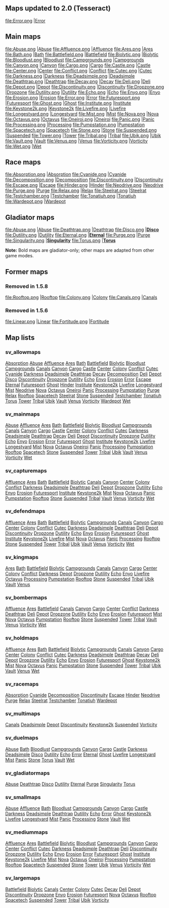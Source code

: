 ## Maps updated to 2.0 (Tesseract)

<file:Error.png> |[Error](Map_Error "wikilink")

## Main maps

<file:Abuse.png> |[Abuse](Map_Abuse "wikilink") <file:Affluence.png> |[Affluence](Map_Affluence "wikilink") <file:Ares.png> |[Ares](Map_Ares "wikilink") <file:Bath.png> |[Bath](Map_Bath "wikilink") <file:Battlefield.png> |[Battlefield](Map_Battlefield "wikilink") <file:Biolytic.png> |[Biolytic](Map_Biolytic "wikilink") <file:Bloodlust.png> |[Bloodlust](Map_Bloodlust "wikilink") <file:Campgrounds.png> |[Campgrounds](Map_Campgrounds "wikilink") <file:Canyon.png> |[Canyon](Map_Canyon "wikilink") <file:Cargo.png> |[Cargo](Map_Cargo "wikilink") <file:Castle.png> |[Castle](Map_Castle "wikilink") <file:Center.png> |[Center](Map_Center "wikilink") <file:Conflict.png> |[Conflict](Map_Conflict "wikilink") <file:Cutec.png> |[Cutec](Map_Cutec "wikilink") <file:Darkness.png> |[Darkness](Map_Darkness "wikilink") <file:Deadsimple.png> |[Deadsimple](Map_Deadsimple "wikilink") <file:Deathtrap.png> |[Deathtrap](Map_Deathtrap "wikilink") <file:Decay.png> |[Decay](Map_Decay "wikilink") <file:Deli.png> |[Deli](Map_Deli "wikilink") <file:Depot.png> |[Depot](Map_Depot "wikilink") <file:Discontinuity.png> |[Discontinuity](Map_Discontinuity "wikilink") <file:Dropzone.png> |[Dropzone](Map_Dropzone "wikilink") <file:Dutility.png> |[Dutility](Map_Dutility "wikilink") <file:Echo.png> |[Echo](Map_Echo "wikilink") <file:Enyo.png> |[Enyo](Map_Enyo "wikilink") <file:Erosion.png> |[Erosion](Map_Erosion "wikilink") <file:Error.png> |[Error](Map_Error "wikilink") <file:Futuresport.png> |[Futuresport](Map_Futuresport "wikilink") <file:Ghost.png> |[Ghost](Map_Ghost "wikilink") <file:Institute.png> |[Institute](Map_Institute "wikilink") <file:Keystone2k.png> |[Keystone2k](Map_Keystone2k "wikilink") <file:Livefire.png> |[Livefire](Map_Livefire "wikilink") <file:Longestyard.png> |[Longestyard](Map_Longestyard "wikilink") <file:Mist.png> |[Mist](Map_Mist "wikilink") <file:Nova.png> |[Nova](Map_Nova "wikilink") <file:Octavus.png> |[Octavus](Map_Octavus "wikilink") <file:Oneiroi.png> |[Oneiroi](Map_Oneiroi "wikilink") <file:Panic.png> |[Panic](Map_Panic "wikilink") <file:Processing.png> |[Processing](Map_Processing "wikilink") <file:Pumpstation.png> |[Pumpstation](Map_Pumpstation "wikilink") <file:Spacetech.png> |[Spacetech](Map_Spacetech "wikilink") <file:Stone.png> |[Stone](Map_Stone "wikilink") <file:Suspended.png> |[Suspended](Map_Suspended "wikilink") <file:Tower.png> |[Tower](Map_Tower "wikilink") <file:Tribal.png> |[Tribal](Map_Tribal "wikilink") <file:Ubik.png> |[Ubik](Map_Ubik "wikilink") <file:Vault.png> |[Vault](Map_Vault "wikilink") <file:Venus.png> |[Venus](Map_Venus "wikilink") <file:Vorticity.png> |[Vorticity](Map_Vorticity "wikilink") <file:Wet.png> |[Wet](Map_Wet "wikilink")

## Race maps

<file:Absorption.png> |[Absorption](Map_Absorption "wikilink") <file:Cyanide.png> |[Cyanide](Map_Cyanide "wikilink") <file:Decomposition.png> |[Decomposition](Map_Decomposition "wikilink") <file:Discontinuity.png> |[Discontinuity](Map_Discontinuity "wikilink") <file:Escape.png> |[Escape](Map_Escape "wikilink") <file:Hinder.png> |[Hinder](Map_Hinder "wikilink") <file:Neodrive.png> |[Neodrive](Map_Neodrive "wikilink") <file:Purge.png> |[Purge](Map_Purge "wikilink") <file:Relax.png> |[Relax](Map_Relax "wikilink") <file:Steelrat.png> |[Steelrat](Map_Steelrat "wikilink") <file:Testchamber.png> |[Testchamber](Map_Testchamber "wikilink") <file:Tonatiuh.png> |[Tonatiuh](Map_Tonatiuh "wikilink") <file:Wardepot.png> |[Wardepot](Map_Wardepot "wikilink")

## Gladiator maps

<file:Abuse.png> |[Abuse](Map_Abuse "wikilink") <file:Deathtrap.png> |[Deathtrap](Map_Deathtrap "wikilink") <file:Disco.png> |[**Disco**](Map_Disco "wikilink") <file:Dutility.png> |[Dutility](Map_Dutility "wikilink") <file:Eternal.png> |[**Eternal**](Map_Eternal "wikilink") <file:Purge.png> |[Purge](Map_Purge "wikilink") <file:Singularity.png> |[**Singularity**](Map_Singularity "wikilink") <file:Torus.png> |[**Torus**](Map_Torus "wikilink")

**Note:** Bold maps are gladiator-only; other maps are adapted from other game modes.

## Former maps

### Removed in 1.5.8

<file:Rooftop.png> |[Rooftop](Map_Rooftop "wikilink") <file:Colony.png> |[Colony](Map_Colony "wikilink") <file:Canals.png> |[Canals](Map_Canals "wikilink")

### Removed in 1.5.6

<file:Linear.png> |[Linear](Map_Linear "wikilink") <file:Fortitude.png> |[Fortitude](Map_Fortitude "wikilink")

## Map lists

### sv\_allowmaps

[Absorption](Map_Absorption "wikilink") [Abuse](Map_Abuse "wikilink") [Affluence](Map_Affluence "wikilink") [Ares](Map_Ares "wikilink") [Bath](Map_Bath "wikilink") [Battlefield](Map_Battlefield "wikilink") [Biolytic](Map_Biolytic "wikilink") [Bloodlust](Map_Bloodlust "wikilink") [Campgrounds](Map_Campgrounds "wikilink") [Canals](Map_Canals "wikilink") [Canyon](Map_Canyon "wikilink") [Cargo](Map_Cargo "wikilink") [Castle](Map_Castle "wikilink") [Center](Map_Center "wikilink") [Colony](Map_Colony "wikilink") [Conflict](Map_Conflict "wikilink") [Cutec](Map_Cutec "wikilink") [Cyanide](Map_Cyanide "wikilink") [Darkness](Map_Darkness "wikilink") [Deadsimple](Map_Deadsimple "wikilink") [Deathtrap](Map_Deathtrap "wikilink") [Decay](Map_Decay "wikilink") [Decomposition](Map_Decomposition "wikilink") [Deli](Map_Deli "wikilink") [Depot](Map_Depot "wikilink") [Disco](Map_Disco "wikilink") [Discontinuity](Map_Discontinuity "wikilink") [Dropzone](Map_Dropzone "wikilink") [Dutility](Map_Dutility "wikilink") [Echo](Map_Echo "wikilink") [Enyo](Map_Enyo "wikilink") [Erosion](Map_Erosion "wikilink") [Error](Map_Error "wikilink") [Escape](Map_Escape "wikilink") [Eternal](Map_Eternal "wikilink") [Futuresport](Map_Futuresport "wikilink") [Ghost](Map_Ghost "wikilink") [Hinder](Map_Hinder "wikilink") [Institute](Map_Institute "wikilink") [Keystone2k](Map_Keystone2k "wikilink") [Livefire](Map_Livefire "wikilink") [Longestyard](Map_Longestyard "wikilink") [Mist](Map_Mist "wikilink") [Neodrive](Map_Neodrive "wikilink") [Nova](Map_Nova "wikilink") [Octavus](Map_Octavus "wikilink") [Oneiroi](Map_Oneiroi "wikilink") [Panic](Map_Panic "wikilink") [Processing](Map_Processing "wikilink") [Pumpstation](Map_Pumpstation "wikilink") [Purge](Map_Purge "wikilink") [Relax](Map_Relax "wikilink") [Rooftop](Map_Rooftop "wikilink") [Spacetech](Map_Spacetech "wikilink") [Steelrat](Map_Steelrat "wikilink") [Stone](Map_Stone "wikilink") [Suspended](Map_Suspended "wikilink") [Testchamber](Map_Testchamber "wikilink") [Tonatiuh](Map_Tonatiuh "wikilink") [Torus](Map_Torus "wikilink") [Tower](Map_Tower "wikilink") [Tribal](Map_Tribal "wikilink") [Ubik](Map_Ubik "wikilink") [Vault](Map_Vault "wikilink") [Venus](Map_Venus "wikilink") [Vorticity](Map_Vorticity "wikilink") [Wardepot](Map_Wardepot "wikilink") [Wet](Map_Wet "wikilink")

### sv\_mainmaps

[Abuse](Map_Abuse "wikilink") [Affluence](Map_Affluence "wikilink") [Ares](Map_Ares "wikilink") [Bath](Map_Bath "wikilink") [Battlefield](Map_Battlefield "wikilink") [Biolytic](Map_Biolytic "wikilink") [Bloodlust](Map_Bloodlust "wikilink") [Campgrounds](Map_Campgrounds "wikilink") [Canals](Map_Canals "wikilink") [Canyon](Map_Canyon "wikilink") [Cargo](Map_Cargo "wikilink") [Castle](Map_Castle "wikilink") [Center](Map_Center "wikilink") [Colony](Map_Colony "wikilink") [Conflict](Map_Conflict "wikilink") [Cutec](Map_Cutec "wikilink") [Darkness](Map_Darkness "wikilink") [Deadsimple](Map_Deadsimple "wikilink") [Deathtrap](Map_Deathtrap "wikilink") [Decay](Map_Decay "wikilink") [Deli](Map_Deli "wikilink") [Depot](Map_Depot "wikilink") [Discontinuity](Map_Discontinuity "wikilink") [Dropzone](Map_Dropzone "wikilink") [Dutility](Map_Dutility "wikilink") [Echo](Map_Echo "wikilink") [Enyo](Map_Enyo "wikilink") [Erosion](Map_Erosion "wikilink") [Error](Map_Error "wikilink") [Futuresport](Map_Futuresport "wikilink") [Ghost](Map_Ghost "wikilink") [Institute](Map_Institute "wikilink") [Keystone2k](Map_Keystone2k "wikilink") [Livefire](Map_Livefire "wikilink") [Longestyard](Map_Longestyard "wikilink") [Mist](Map_Mist "wikilink") [Nova](Map_Nova "wikilink") [Octavus](Map_Octavus "wikilink") [Oneiroi](Map_Oneiroi "wikilink") [Panic](Map_Panic "wikilink") [Processing](Map_Processing "wikilink") [Pumpstation](Map_Pumpstation "wikilink") [Rooftop](Map_Rooftop "wikilink") [Spacetech](Map_Spacetech "wikilink") [Stone](Map_Stone "wikilink") [Suspended](Map_Suspended "wikilink") [Tower](Map_Tower "wikilink") [Tribal](Map_Tribal "wikilink") [Ubik](Map_Ubik "wikilink") [Vault](Map_Vault "wikilink") [Venus](Map_Venus "wikilink") [Vorticity](Map_Vorticity "wikilink") [Wet](Map_Wet "wikilink")

### sv\_capturemaps

[Affluence](Map_Affluence "wikilink") [Ares](Map_Ares "wikilink") [Bath](Map_Bath "wikilink") [Battlefield](Map_Battlefield "wikilink") [Biolytic](Map_Biolytic "wikilink") [Canals](Map_Canals "wikilink") [Canyon](Map_Canyon "wikilink") [Center](Map_Center "wikilink") [Colony](Map_Colony "wikilink") [Conflict](Map_Conflict "wikilink") [Darkness](Map_Darkness "wikilink") [Deadsimple](Map_Deadsimple "wikilink") [Deathtrap](Map_Deathtrap "wikilink") [Deli](Map_Deli "wikilink") [Depot](Map_Depot "wikilink") [Dropzone](Map_Dropzone "wikilink") [Dutility](Map_Dutility "wikilink") [Echo](Map_Echo "wikilink") [Enyo](Map_Enyo "wikilink") [Erosion](Map_Erosion "wikilink") [Futuresport](Map_Futuresport "wikilink") [Institute](Map_Institute "wikilink") [Keystone2k](Map_Keystone2k "wikilink") [Mist](Map_Mist "wikilink") [Nova](Map_Nova "wikilink") [Octavus](Map_Octavus "wikilink") [Panic](Map_Panic "wikilink") [Pumpstation](Map_Pumpstation "wikilink") [Rooftop](Map_Rooftop "wikilink") [Stone](Map_Stone "wikilink") [Suspended](Map_Suspended "wikilink") [Tribal](Map_Tribal "wikilink") [Vault](Map_Vault "wikilink") [Venus](Map_Venus "wikilink") [Vorticity](Map_Vorticity "wikilink") [Wet](Map_Wet "wikilink")

### sv\_defendmaps

[Affluence](Map_Affluence "wikilink") [Ares](Map_Ares "wikilink") [Bath](Map_Bath "wikilink") [Battlefield](Map_Battlefield "wikilink") [Biolytic](Map_Biolytic "wikilink") [Campgrounds](Map_Campgrounds "wikilink") [Canals](Map_Canals "wikilink") [Canyon](Map_Canyon "wikilink") [Cargo](Map_Cargo "wikilink") [Center](Map_Center "wikilink") [Colony](Map_Colony "wikilink") [Conflict](Map_Conflict "wikilink") [Cutec](Map_Cutec "wikilink") [Darkness](Map_Darkness "wikilink") [Deadsimple](Map_Deadsimple "wikilink") [Deathtrap](Map_Deathtrap "wikilink") [Deli](Map_Deli "wikilink") [Depot](Map_Depot "wikilink") [Discontinuity](Map_Discontinuity "wikilink") [Dropzone](Map_Dropzone "wikilink") [Dutility](Map_Dutility "wikilink") [Echo](Map_Echo "wikilink") [Enyo](Map_Enyo "wikilink") [Erosion](Map_Erosion "wikilink") [Futuresport](Map_Futuresport "wikilink") [Ghost](Map_Ghost "wikilink") [Institute](Map_Institute "wikilink") [Keystone2k](Map_Keystone2k "wikilink") [Livefire](Map_Livefire "wikilink") [Mist](Map_Mist "wikilink") [Nova](Map_Nova "wikilink") [Octavus](Map_Octavus "wikilink") [Panic](Map_Panic "wikilink") [Processing](Map_Processing "wikilink") [Rooftop](Map_Rooftop "wikilink") [Stone](Map_Stone "wikilink") [Suspended](Map_Suspended "wikilink") [Tower](Map_Tower "wikilink") [Tribal](Map_Tribal "wikilink") [Ubik](Map_Ubik "wikilink") [Vault](Map_Vault "wikilink") [Venus](Map_Venus "wikilink") [Vorticity](Map_Vorticity "wikilink") [Wet](Map_Wet "wikilink")

### sv\_kingmaps

[Ares](Map_Ares "wikilink") [Bath](Map_Bath "wikilink") [Battlefield](Map_Battlefield "wikilink") [Biolytic](Map_Biolytic "wikilink") [Campgrounds](Map_Campgrounds "wikilink") [Canals](Map_Canals "wikilink") [Canyon](Map_Canyon "wikilink") [Cargo](Map_Cargo "wikilink") [Center](Map_Center "wikilink") [Colony](Map_Colony "wikilink") [Conflict](Map_Conflict "wikilink") [Darkness](Map_Darkness "wikilink") [Depot](Map_Depot "wikilink") [Dropzone](Map_Dropzone "wikilink") [Dutility](Map_Dutility "wikilink") [Echo](Map_Echo "wikilink") [Enyo](Map_Enyo "wikilink") [Livefire](Map_Livefire "wikilink") [Octavus](Map_Octavus "wikilink") [Processing](Map_Processing "wikilink") [Pumpstation](Map_Pumpstation "wikilink") [Rooftop](Map_Rooftop "wikilink") [Stone](Map_Stone "wikilink") [Suspended](Map_Suspended "wikilink") [Tribal](Map_Tribal "wikilink") [Ubik](Map_Ubik "wikilink") [Vault](Map_Vault "wikilink") [Venus](Map_Venus "wikilink")

### sv\_bombermaps

[Affluence](Map_Affluence "wikilink") [Ares](Map_Ares "wikilink") [Battlefield](Map_Battlefield "wikilink") [Canals](Map_Canals "wikilink") [Canyon](Map_Canyon "wikilink") [Cargo](Map_Cargo "wikilink") [Center](Map_Center "wikilink") [Conflict](Map_Conflict "wikilink") [Darkness](Map_Darkness "wikilink") [Deathtrap](Map_Deathtrap "wikilink") [Deli](Map_Deli "wikilink") [Depot](Map_Depot "wikilink") [Dropzone](Map_Dropzone "wikilink") [Dutility](Map_Dutility "wikilink") [Echo](Map_Echo "wikilink") [Enyo](Map_Enyo "wikilink") [Erosion](Map_Erosion "wikilink") [Futuresport](Map_Futuresport "wikilink") [Mist](Map_Mist "wikilink") [Nova](Map_Nova "wikilink") [Octavus](Map_Octavus "wikilink") [Pumpstation](Map_Pumpstation "wikilink") [Rooftop](Map_Rooftop "wikilink") [Stone](Map_Stone "wikilink") [Suspended](Map_Suspended "wikilink") [Tower](Map_Tower "wikilink") [Tribal](Map_Tribal "wikilink") [Vault](Map_Vault "wikilink") [Venus](Map_Venus "wikilink") [Vorticity](Map_Vorticity "wikilink") [Wet](Map_Wet "wikilink")

### sv\_holdmaps

[Affluence](Map_Affluence "wikilink") [Ares](Map_Ares "wikilink") [Bath](Map_Bath "wikilink") [Battlefield](Map_Battlefield "wikilink") [Biolytic](Map_Biolytic "wikilink") [Campgrounds](Map_Campgrounds "wikilink") [Canals](Map_Canals "wikilink") [Canyon](Map_Canyon "wikilink") [Cargo](Map_Cargo "wikilink") [Center](Map_Center "wikilink") [Colony](Map_Colony "wikilink") [Conflict](Map_Conflict "wikilink") [Cutec](Map_Cutec "wikilink") [Darkness](Map_Darkness "wikilink") [Deadsimple](Map_Deadsimple "wikilink") [Deathtrap](Map_Deathtrap "wikilink") [Decay](Map_Decay "wikilink") [Deli](Map_Deli "wikilink") [Depot](Map_Depot "wikilink") [Dropzone](Map_Dropzone "wikilink") [Dutility](Map_Dutility "wikilink") [Echo](Map_Echo "wikilink") [Enyo](Map_Enyo "wikilink") [Erosion](Map_Erosion "wikilink") [Futuresport](Map_Futuresport "wikilink") [Ghost](Map_Ghost "wikilink") [Keystone2k](Map_Keystone2k "wikilink") [Mist](Map_Mist "wikilink") [Nova](Map_Nova "wikilink") [Octavus](Map_Octavus "wikilink") [Panic](Map_Panic "wikilink") [Pumpstation](Map_Pumpstation "wikilink") [Stone](Map_Stone "wikilink") [Suspended](Map_Suspended "wikilink") [Tower](Map_Tower "wikilink") [Tribal](Map_Tribal "wikilink") [Ubik](Map_Ubik "wikilink") [Vault](Map_Vault "wikilink") [Venus](Map_Venus "wikilink") [Wet](Map_Wet "wikilink")

### sv\_racemaps

[Absorption](Map_Absorption "wikilink") [Cyanide](Map_Cyanide "wikilink") [Decomposition](Map_Decomposition "wikilink") [Discontinuity](Map_Discontinuity "wikilink") [Escape](Map_Escape "wikilink") [Hinder](Map_Hinder "wikilink") [Neodrive](Map_Neodrive "wikilink") [Purge](Map_Purge "wikilink") [Relax](Map_Relax "wikilink") [Steelrat](Map_Steelrat "wikilink") [Testchamber](Map_Testchamber "wikilink") [Tonatiuh](Map_Tonatiuh "wikilink") [Wardepot](Map_Wardepot "wikilink")

### sv\_multimaps

[Canals](Map_Canals "wikilink") [Deadsimple](Map_Deadsimple "wikilink") [Depot](Map_Depot "wikilink") [Discontinuity](Map_Discontinuity "wikilink") [Keystone2k](Map_Keystone2k "wikilink") [Suspended](Map_Suspended "wikilink") [Vorticity](Map_Vorticity "wikilink")

### sv\_duelmaps

[Abuse](Map_Abuse "wikilink") [Bath](Map_Bath "wikilink") [Bloodlust](Map_Bloodlust "wikilink") [Campgrounds](Map_Campgrounds "wikilink") [Canyon](Map_Canyon "wikilink") [Cargo](Map_Cargo "wikilink") [Castle](Map_Castle "wikilink") [Darkness](Map_Darkness "wikilink") [Deadsimple](Map_Deadsimple "wikilink") [Disco](Map_Disco "wikilink") [Dutility](Map_Dutility "wikilink") [Echo](Map_Echo "wikilink") [Error](Map_Error "wikilink") [Eternal](Map_Eternal "wikilink") [Ghost](Map_Ghost "wikilink") [Livefire](Map_Livefire "wikilink") [Longestyard](Map_Longestyard "wikilink") [Mist](Map_Mist "wikilink") [Panic](Map_Panic "wikilink") [Stone](Map_Stone "wikilink") [Torus](Map_Torus "wikilink") [Vault](Map_Vault "wikilink") [Wet](Map_Wet "wikilink")

### sv\_gladiatormaps

[Abuse](Map_Abuse "wikilink") [Deathtrap](Map_Deathtrap "wikilink") [Disco](Map_Disco "wikilink") [Dutility](Map_Dutility "wikilink") [Eternal](Map_Eternal "wikilink") [Purge](Map_Purge "wikilink") [Singularity](Map_Singularity "wikilink") [Torus](Map_Torus "wikilink")

### sv\_smallmaps

[Abuse](Map_Abuse "wikilink") [Affluence](Map_Affluence "wikilink") [Bath](Map_Bath "wikilink") [Bloodlust](Map_Bloodlust "wikilink") [Campgrounds](Map_Campgrounds "wikilink") [Canyon](Map_Canyon "wikilink") [Cargo](Map_Cargo "wikilink") [Castle](Map_Castle "wikilink") [Darkness](Map_Darkness "wikilink") [Deadsimple](Map_Deadsimple "wikilink") [Deathtrap](Map_Deathtrap "wikilink") [Dutility](Map_Dutility "wikilink") [Echo](Map_Echo "wikilink") [Error](Map_Error "wikilink") [Ghost](Map_Ghost "wikilink") [Keystone2k](Map_Keystone2k "wikilink") [Livefire](Map_Livefire "wikilink") [Longestyard](Map_Longestyard "wikilink") [Mist](Map_Mist "wikilink") [Panic](Map_Panic "wikilink") [Processing](Map_Processing "wikilink") [Stone](Map_Stone "wikilink") [Vault](Map_Vault "wikilink") [Wet](Map_Wet "wikilink")

### sv\_mediummaps

[Affluence](Map_Affluence "wikilink") [Ares](Map_Ares "wikilink") [Battlefield](Map_Battlefield "wikilink") [Biolytic](Map_Biolytic "wikilink") [Bloodlust](Map_Bloodlust "wikilink") [Campgrounds](Map_Campgrounds "wikilink") [Canyon](Map_Canyon "wikilink") [Cargo](Map_Cargo "wikilink") [Center](Map_Center "wikilink") [Conflict](Map_Conflict "wikilink") [Cutec](Map_Cutec "wikilink") [Darkness](Map_Darkness "wikilink") [Deadsimple](Map_Deadsimple "wikilink") [Deathtrap](Map_Deathtrap "wikilink") [Deli](Map_Deli "wikilink") [Discontinuity](Map_Discontinuity "wikilink") [Dropzone](Map_Dropzone "wikilink") [Dutility](Map_Dutility "wikilink") [Echo](Map_Echo "wikilink") [Enyo](Map_Enyo "wikilink") [Erosion](Map_Erosion "wikilink") [Error](Map_Error "wikilink") [Futuresport](Map_Futuresport "wikilink") [Ghost](Map_Ghost "wikilink") [Institute](Map_Institute "wikilink") [Keystone2k](Map_Keystone2k "wikilink") [Livefire](Map_Livefire "wikilink") [Mist](Map_Mist "wikilink") [Nova](Map_Nova "wikilink") [Octavus](Map_Octavus "wikilink") [Oneiroi](Map_Oneiroi "wikilink") [Processing](Map_Processing "wikilink") [Pumpstation](Map_Pumpstation "wikilink") [Rooftop](Map_Rooftop "wikilink") [Spacetech](Map_Spacetech "wikilink") [Suspended](Map_Suspended "wikilink") [Stone](Map_Stone "wikilink") [Tower](Map_Tower "wikilink") [Ubik](Map_Ubik "wikilink") [Venus](Map_Venus "wikilink") [Vorticity](Map_Vorticity "wikilink") [Wet](Map_Wet "wikilink")

### sv\_largemaps

[Battlefield](Map_Battlefield "wikilink") [Biolytic](Map_Biolytic "wikilink") [Canals](Map_Canals "wikilink") [Center](Map_Center "wikilink") [Colony](Map_Colony "wikilink") [Cutec](Map_Cutec "wikilink") [Decay](Map_Decay "wikilink") [Deli](Map_Deli "wikilink") [Depot](Map_Depot "wikilink") [Discontinuity](Map_Discontinuity "wikilink") [Dropzone](Map_Dropzone "wikilink") [Enyo](Map_Enyo "wikilink") [Erosion](Map_Erosion "wikilink") [Futuresport](Map_Futuresport "wikilink") [Nova](Map_Nova "wikilink") [Octavus](Map_Octavus "wikilink") [Rooftop](Map_Rooftop "wikilink") [Spacetech](Map_Spacetech "wikilink") [Suspended](Map_Suspended "wikilink") [Tower](Map_Tower "wikilink") [Tribal](Map_Tribal "wikilink") [Ubik](Map_Ubik "wikilink") [Vorticity](Map_Vorticity "wikilink")
